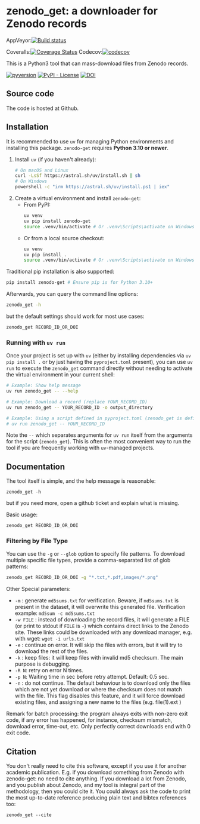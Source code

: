 zenodo_get: a downloader for Zenodo records
===========================================

AppVeyor:[![Build status](https://ci.appveyor.com/api/projects/status/f6hw96rhdl104ch9?svg=true)](https://ci.appveyor.com/project/dvolgyes/zenodo-get)

Coveralls:[![Coverage Status](https://img.shields.io/coveralls/github/dvolgyes/zenodo_get/master)](https://coveralls.io/github/dvolgyes/zenodo_get?branch=master)
Codecov:[![codecov](https://codecov.io/gh/dvolgyes/zenodo_get/branch/master/graph/badge.svg)](https://codecov.io/gh/dvolgyes/zenodo_get)


This is a Python3 tool that can mass-download files from Zenodo records.

[![pyversion](https://img.shields.io/pypi/pyversions/zenodo_get.svg)](https://pypi.org/project/zenodo-get/)
[![PyPI - License](https://img.shields.io/pypi/l/zenodo_get.svg)](https://github.com/dvolgyes/zenodo_get/raw/master/LICENSE.txt)
[![DOI](https://zenodo.org/badge/DOI/10.5281/zenodo.1261812.svg)](https://doi.org/10.5281/zenodo.1261812)

Source code
-----------

The code is hosted at Github.

Installation
------------

It is recommended to use `uv` for managing Python environments and installing this package.
`zenodo-get` requires **Python 3.10 or newer**.

1.  Install `uv` (if you haven't already):
    ```bash
    # On macOS and Linux
    curl -LsSf https://astral.sh/uv/install.sh | sh
    # On Windows
    powershell -c "irm https://astral.sh/uv/install.ps1 | iex"
    ```
2.  Create a virtual environment and install `zenodo-get`:
    *   From PyPI:
        ```bash
        uv venv
        uv pip install zenodo-get
        source .venv/bin/activate # Or .venv\Scripts\activate on Windows
        ```
    *   Or from a local source checkout:
        ```bash
        uv venv
        uv pip install .
        source .venv/bin/activate # Or .venv\Scripts\activate on Windows
        ```

Traditional pip installation is also supported:
```bash
pip install zenodo-get # Ensure pip is for Python 3.10+
```

Afterwards, you can query the command line options:
```bash
zenodo_get -h
```

but the default settings should work for most use cases:
```bash
zenodo_get RECORD_ID_OR_DOI
```

### Running with `uv run`

Once your project is set up with `uv` (either by installing dependencies via `uv pip install .` or by just having the `pyproject.toml` present), you can use `uv run` to execute the `zenodo_get` command directly without needing to activate the virtual environment in your current shell:

```bash
# Example: Show help message
uv run zenodo_get -- --help

# Example: Download a record (replace YOUR_RECORD_ID)
uv run zenodo_get -- YOUR_RECORD_ID -o output_directory

# Example: Using a script defined in pyproject.toml (zenodo_get is defined there)
# uv run zenodo_get -- YOUR_RECORD_ID
```
Note the `--` which separates arguments for `uv run` itself from the arguments for the script (`zenodo_get`).
This is often the most convenient way to run the tool if you are frequently working with `uv`-managed projects.


Documentation
-------------
The tool itself is simple, and the help message is reasonable:

```
zenodo_get -h
```

but if you need more, open a github ticket and explain what is missing.

Basic usage:
```bash
zenodo_get RECORD_ID_OR_DOI
```

### Filtering by File Type
You can use the `-g` or `--glob` option to specify file patterns. To download multiple specific file types, provide a comma-separated list of glob patterns:
```bash
zenodo_get RECORD_ID_OR_DOI -g "*.txt,*.pdf,images/*.png"
```

Other Special parameters:
- `-m` : generate `md5sums.txt` for verification. Beware, if `md5sums.txt` is
  present in the dataset, it will overwrite this generated file. Verification example:
  `md5sum -c md5sums.txt`
- `-w FILE` : instead of downloading the record files, it will
   generate a FILE (or print to stdout if `FILE` is `-`) which contains direct links to the Zenodo site. These links
   could be downloaded with any download manager, e.g. with wget:
   `wget -i urls.txt`
- ``-e`` : continue on error. It will skip the files with errors, but it will
    try to download the rest of the files.
- ``-k`` : keep files: it will keep files with invalid md5 checksum. The main purpose
   is debugging.
- ``-R N``: retry on error N times.
- ``-p N``: Waiting time in sec before retry attempt. Default: 0.5 sec.
- ``-n`` : do not continue. The default behaviour is to download only the files
   which are not yet download or where the checksum does not match with the file.
   This flag disables this feature, and it will force download existing files,
   and assigning a new name to the files (e.g. file(1).ext )


Remark for batch processing: the program always exits with non-zero exit code, if any error has happened,
for instance, checksum mismatch, download error, time-out, etc. Only perfectly correct
downloads end with 0 exit code.

Citation
--------

You don't really need to cite this software, except if you use it for another academic publication.
E.g. if you download something from Zenodo with zenodo-get: no need to cite anything.
If you download a lot from Zenodo, and you publish about Zenodo,
and my tool is integral part of the methodology, then you could cite it.
You could always ask the code to print the most up-to-date reference producing plain text and
bibtex references too:

```
zenodo_get --cite
```
